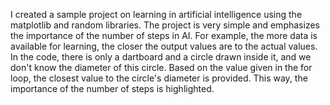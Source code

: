 I created a sample project on learning in artificial intelligence using the matplotlib and random libraries. The project is very simple and emphasizes the importance of the number of steps in AI. For example, the more data is available for learning, the closer the output values are to the actual values. In the code, there is only a dartboard and a circle drawn inside it, and we don't know the diameter of this circle. Based on the value given in the for loop, the closest value to the circle's diameter is provided. This way, the importance of the number of steps is highlighted.